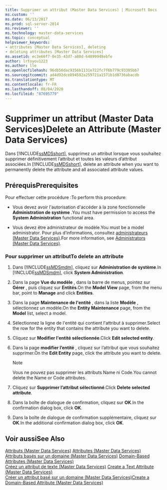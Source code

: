 ```yaml
---
title: Supprimer un attribut (Master Data Services) | Microsoft Docs
ms.custom: ''
ms.date: 06/13/2017
ms.prod: sql-server-2014
ms.reviewer: ''
ms.technology: master-data-services
ms.topic: conceptual
helpviewer_keywords:
- attributes [Master Data Services], deleting
- deleting attributes [Master Data Services]
ms.assetid: ec3e66f7-0e35-43d7-a80d-64899948ebfe
author: lrtoyou1223
ms.author: lle
ms.openlocfilehash: 96db56dac9356b1131e722fc7f6b779c93305bb7
ms.sourcegitcommit: ad4d92dce894592a259721a1571b1d8736abacdb
ms.translationtype: MT
ms.contentlocale: fr-FR
ms.lasthandoff: 08/04/2020
ms.locfileid: "87695779"
---
```

# <a name="delete-an-attribute-master-data-services"></a><span data-ttu-id="5b750-102">Supprimer un attribut (Master Data Services)</span><span class="sxs-lookup"><span data-stu-id="5b750-102">Delete an Attribute (Master Data Services)</span></span>
  <span data-ttu-id="5b750-103">Dans [!INCLUDE[ssMDSshort](../includes/ssmdsshort-md.md)], supprimez un attribut lorsque vous souhaitez supprimer définitivement l’attribut et toutes les valeurs d’attribut associées.</span><span class="sxs-lookup"><span data-stu-id="5b750-103">In [!INCLUDE[ssMDSshort](../includes/ssmdsshort-md.md)], delete an attribute when you want to permanently delete the attribute and all associated attribute values.</span></span>  
  
## <a name="prerequisites"></a><span data-ttu-id="5b750-104">Prérequis</span><span class="sxs-lookup"><span data-stu-id="5b750-104">Prerequisites</span></span>  
 <span data-ttu-id="5b750-105">Pour effectuer cette procédure :</span><span class="sxs-lookup"><span data-stu-id="5b750-105">To perform this procedure:</span></span>  
  
-   <span data-ttu-id="5b750-106">Vous devez avoir l'autorisation d'accéder à la zone fonctionnelle **Administration de système** .</span><span class="sxs-lookup"><span data-stu-id="5b750-106">You must have permission to access the **System Administration** functional area.</span></span>  
  
-   <span data-ttu-id="5b750-107">Vous devez être administrateur de modèle.</span><span class="sxs-lookup"><span data-stu-id="5b750-107">You must be a model administrator.</span></span> <span data-ttu-id="5b750-108">Pour plus d’informations, consultez [administrateurs &#40;Master Data Services&#41;](administrators-master-data-services.md).</span><span class="sxs-lookup"><span data-stu-id="5b750-108">For more information, see [Administrators &#40;Master Data Services&#41;](administrators-master-data-services.md).</span></span>  
  
### <a name="to-delete-an-attribute"></a><span data-ttu-id="5b750-109">Pour supprimer un attribut</span><span class="sxs-lookup"><span data-stu-id="5b750-109">To delete an attribute</span></span>  
  
1.  <span data-ttu-id="5b750-110">Dans [!INCLUDE[ssMDSmdm](../includes/ssmdsmdm-md.md)], cliquez sur **Administration de système**.</span><span class="sxs-lookup"><span data-stu-id="5b750-110">In [!INCLUDE[ssMDSmdm](../includes/ssmdsmdm-md.md)], click **System Administration**.</span></span>  
  
2.  <span data-ttu-id="5b750-111">Dans la page **Vue du modèle** , dans la barre de menus, pointez sur **Gérer** , puis cliquez sur **Entités**.</span><span class="sxs-lookup"><span data-stu-id="5b750-111">On the **Model View** page, from the menu bar, point to **Manage** and click **Entities**.</span></span>  
  
3.  <span data-ttu-id="5b750-112">Dans la page **Maintenance de l'entité** , dans la liste **Modèle** , sélectionnez un modèle.</span><span class="sxs-lookup"><span data-stu-id="5b750-112">On the **Entity Maintenance** page, from the **Model** list, select a model.</span></span>  
  
4.  <span data-ttu-id="5b750-113">Sélectionnez la ligne de l'entité qui contient l'attribut à supprimer.</span><span class="sxs-lookup"><span data-stu-id="5b750-113">Select the row for the entity that contains the attribute you want to delete.</span></span>  
  
5.  <span data-ttu-id="5b750-114">Cliquez sur **Modifier l'entité sélectionnée**.</span><span class="sxs-lookup"><span data-stu-id="5b750-114">Click **Edit selected entity**.</span></span>  
  
6.  <span data-ttu-id="5b750-115">Dans la page **modifier l’entité** , cliquez sur l’attribut que vous souhaitez supprimer.</span><span class="sxs-lookup"><span data-stu-id="5b750-115">On the **Edit Entity** page, click the attribute you want to delete.</span></span>  
  
    > [!NOTE]  
    >  <span data-ttu-id="5b750-116">Vous ne pouvez pas supprimer les attributs Name ni Code.</span><span class="sxs-lookup"><span data-stu-id="5b750-116">You cannot delete the Name or Code attributes.</span></span>  
  
7.  <span data-ttu-id="5b750-117">Cliquez sur **Supprimer l’attribut sélectionné**.</span><span class="sxs-lookup"><span data-stu-id="5b750-117">Click **Delete selected attribute**.</span></span>  
  
8.  <span data-ttu-id="5b750-118">Dans la boîte de dialogue de confirmation, cliquez sur **OK**.</span><span class="sxs-lookup"><span data-stu-id="5b750-118">In the confirmation dialog box, click **OK**.</span></span>  
  
9. <span data-ttu-id="5b750-119">Dans la boîte de dialogue de confirmation supplémentaire, cliquez sur **OK**.</span><span class="sxs-lookup"><span data-stu-id="5b750-119">In the additional confirmation dialog box, click **OK**.</span></span>  
  
## <a name="see-also"></a><span data-ttu-id="5b750-120">Voir aussi</span><span class="sxs-lookup"><span data-stu-id="5b750-120">See Also</span></span>  
 <span data-ttu-id="5b750-121">[Attributs &#40;Master Data Services&#41;](../../2014/master-data-services/attributes-master-data-services.md) </span><span class="sxs-lookup"><span data-stu-id="5b750-121">[Attributes &#40;Master Data Services&#41;](../../2014/master-data-services/attributes-master-data-services.md) </span></span>  
 <span data-ttu-id="5b750-122">[Attributs basés sur un domaine &#40;Master Data Services&#41;](../../2014/master-data-services/domain-based-attributes-master-data-services.md) </span><span class="sxs-lookup"><span data-stu-id="5b750-122">[Domain-Based Attributes &#40;Master Data Services&#41;](../../2014/master-data-services/domain-based-attributes-master-data-services.md) </span></span>  
 <span data-ttu-id="5b750-123">[Créez un attribut de texte &#40;Master Data Services&#41;](../../2014/master-data-services/create-a-text-attribute-master-data-services.md) </span><span class="sxs-lookup"><span data-stu-id="5b750-123">[Create a Text Attribute &#40;Master Data Services&#41;](../../2014/master-data-services/create-a-text-attribute-master-data-services.md) </span></span>  
 [<span data-ttu-id="5b750-124">Créer un attribut basé sur un domaine &#40;Master Data Services&#41;</span><span class="sxs-lookup"><span data-stu-id="5b750-124">Create a Domain-Based Attribute &#40;Master Data Services&#41;</span></span>](../../2014/master-data-services/create-a-domain-based-attribute-master-data-services.md)  
  
  
